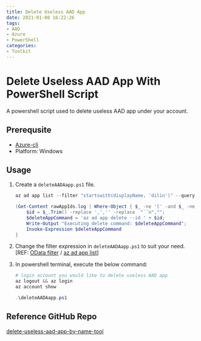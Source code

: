 ```yaml
---
title: Delete Useless AAD App
date: 2021-01-08 16:22:26
tags:
- AAD
- Azure
- PowerShell
categories:
- Toolkit
---
```


# Delete Useless AAD App With PowerShell Script

A powershell script used to delete useless AAD app under your account.

## Prerequsite

* [Azure-cli](https://docs.microsoft.com/en-us/cli/azure/install-azure-cli)
* Platform: Windows


## Usage

1. Create a `deleteAADAapp.ps1` file.

    ```powershell
    az ad app list --filter "startswith(displayName, 'dilin')" --query '[].appId' > rawAppIds.log

    (Get-Content rawAppIds.log | Where-Object { $_ -ne '[' -and $_ -ne ']' -and $_ }) -split '\n' | ForEach-Object -Process {
        $id = $_.Trim() -replace ',','' -replace  "``n","";
        $deleteAppCommand = 'az ad app delete --id ' + $id;
        Write-Output "Executing delete command: $deleteAppCommand";
        Invoke-Expression $deleteAppCommand
    }
    ```

1. Change the filter expression in `deleteAADAapp.ps1` to suit your need. [REF: [OData filter](http://docs.oasis-open.org/odata/odata/v4.01/odata-v4.01-part2-url-conventions.html#_Toc31361038) / [az ad app list](https://docs.microsoft.com/en-us/cli/azure/ad/app?view=azure-cli-latest#az_ad_app_list)]

1. In powershell terminal, execute the below command:

    ```powershell
    # login account you would like to delete useless AAD app
    az logout && az login
    az account show

    .\deleteAADAapp.ps1
    ```


## Reference GitHub Repo

[delete-useless-aad-app-by-name-tool](https://github.com/dilin-MS/delete-useless-aad-app-by-name-tool)